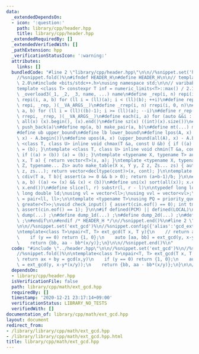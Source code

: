 ```yaml
---
data:
  _extendedDependsOn:
  - icon: ':question:'
    path: library/cpp/header.hpp
    title: library/cpp/header.hpp
  _extendedRequiredBy: []
  _extendedVerifiedWith: []
  _pathExtension: hpp
  _verificationStatusIcon: ':warning:'
  attributes:
    links: []
  bundledCode: "#line 2 \"library/cpp/header.hpp\"\n\n//%snippet.set('header')%\n\
    //%snippet.fold()%\n#ifndef HEADER_H\n#define HEADER_H\n\n// template version\
    \ 2.0\n#include <bits/stdc++.h>\nusing namespace std;\n\n// varibable settings\n\
    template <class T> constexpr T inf = numeric_limits<T>::max() / 2.1;\n\n#define\
    \ _overload3(_1, _2, _3, name, ...) name\n#define _rep(i, n) repi(i, 0, n)\n#define\
    \ repi(i, a, b) for (ll i = (ll)(a); i < (ll)(b); ++i)\n#define rep(...) _overload3(__VA_ARGS__,\
    \ repi, _rep, )(__VA_ARGS__)\n#define _rrep(i, n) rrepi(i, 0, n)\n#define rrepi(i,\
    \ a, b) for (ll i = (ll)((b)-1); i >= (ll)(a); --i)\n#define r_rep(...) _overload3(__VA_ARGS__,\
    \ rrepi, _rrep, )(__VA_ARGS__)\n#define each(i, a) for (auto &&i : a)\n#define\
    \ all(x) (x).begin(), (x).end()\n#define sz(x) ((int)(x).size())\n#define pb(a)\
    \ push_back(a)\n#define mp(a, b) make_pair(a, b)\n#define mt(...) make_tuple(__VA_ARGS__)\n\
    #define ub upper_bound\n#define lb lower_bound\n#define lpos(A, x) (lower_bound(all(A),\
    \ x) - A.begin())\n#define upos(A, x) (upper_bound(all(A), x) - A.begin())\ntemplate\
    \ <class T, class U> inline void chmax(T &a, const U &b) { if ((a) < (b)) (a)\
    \ = (b); }\ntemplate <class T, class U> inline void chmin(T &a, const U &b) {\
    \ if ((a) > (b)) (a) = (b); }\ntemplate <typename X, typename T> auto make_table(X\
    \ x, T a) { return vector<T>(x, a); }\ntemplate <typename X, typename Y, typename\
    \ Z, typename... Zs> auto make_table(X x, Y y, Z z, Zs... zs) { auto cont = make_table(y,\
    \ z, zs...); return vector<decltype(cont)>(x, cont); }\n\ntemplate <class T> T\
    \ cdiv(T a, T b){ assert(a >= 0 && b > 0); return (a+b-1)/b; }\n\n#define is_in(x,\
    \ a, b) ((a) <= (x) && (x) < (b))\n#define uni(x) sort(all(x)); x.erase(unique(all(x)),\
    \ x.end())\n#define slice(l, r) substr(l, r - l)\n\ntypedef long long ll;\ntypedef\
    \ long double ld;\nusing vl = vector<ll>;\nusing vvl = vector<vl>;\nusing pll\
    \ = pair<ll, ll>;\n\ntemplate <typename T>\nusing PQ = priority_queue<T, vector<T>,\
    \ greater<T>>;\nvoid check_input() { assert(cin.eof() == 0); int tmp; cin >> tmp;\
    \ assert(cin.eof() == 1); }\n\n#if defined(PCM) || defined(LOCAL)\n#else\n#define\
    \ dump(...) ;\n#define dump_1d(...) ;\n#define dump_2d(...) ;\n#define cerrendl\
    \ ;\n#endif\n\n#endif /* HEADER_H */\n//%snippet.end()%\n#line 2 \"library/cpp/math/ext_gcd.hpp\"\
    \n\n//%snippet.set('ext_gcd')%\n//%snippet.config({'alias':'gcd_ext'})%\n//%snippet.fold()%\n\
    \ntemplate<class T>\npair<T, T> ext_gcd(T x, T y){\n    // return ax + by = gcd(x,y)\n\
    \    if (y == 0) return {1, 0};\n    auto [aa, bb] = ext_gcd(y, x-y*(x/y));\n\
    \    return {bb, aa - bb*(x/y)};\n}\n\n//%snippet.end()%\n"
  code: "#include \"../header.hpp\"\n\n//%snippet.set('ext_gcd')%\n//%snippet.config({'alias':'gcd_ext'})%\n\
    //%snippet.fold()%\n\ntemplate<class T>\npair<T, T> ext_gcd(T x, T y){\n    //\
    \ return ax + by = gcd(x,y)\n    if (y == 0) return {1, 0};\n    auto [aa, bb]\
    \ = ext_gcd(y, x-y*(x/y));\n    return {bb, aa - bb*(x/y)};\n}\n\n//%snippet.end()%\n"
  dependsOn:
  - library/cpp/header.hpp
  isVerificationFile: false
  path: library/cpp/math/ext_gcd.hpp
  requiredBy: []
  timestamp: '2020-12-21 23:17:14+09:00'
  verificationStatus: LIBRARY_NO_TESTS
  verifiedWith: []
documentation_of: library/cpp/math/ext_gcd.hpp
layout: document
redirect_from:
- /library/library/cpp/math/ext_gcd.hpp
- /library/library/cpp/math/ext_gcd.hpp.html
title: library/cpp/math/ext_gcd.hpp
---
```

